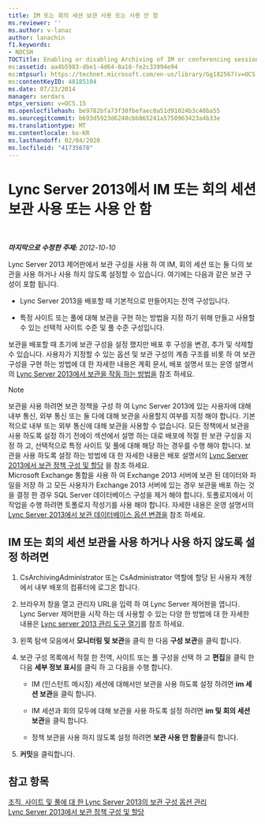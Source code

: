 ```yaml
---
title: IM 또는 회의 세션 보관 사용 또는 사용 안 함
ms.reviewer: ''
ms.author: v-lanac
author: lanachin
f1.keywords:
- NOCSH
TOCTitle: Enabling or disabling Archiving of IM or conferencing sessions
ms:assetid: aa4b5983-dbe1-4d64-8a18-fe2c33994e94
ms:mtpsurl: https://technet.microsoft.com/en-us/library/Gg182567(v=OCS.15)
ms:contentKeyID: 48185104
ms.date: 07/23/2014
manager: serdars
mtps_version: v=OCS.15
ms.openlocfilehash: be9782bfa73f30fbefaec0a51d91024b3c40ba55
ms.sourcegitcommit: b693d5923d6240cbb865241a5750963423a4b33e
ms.translationtype: MT
ms.contentlocale: ko-KR
ms.lasthandoff: 02/04/2020
ms.locfileid: "41735678"
---
```

<div data-xmlns="http://www.w3.org/1999/xhtml">

<div class="topic" data-xmlns="http://www.w3.org/1999/xhtml" data-msxsl="urn:schemas-microsoft-com:xslt" data-cs="http://msdn.microsoft.com/en-us/">

<div data-asp="http://msdn2.microsoft.com/asp">

# <a name="enabling-or-disabling-archiving-of-im-or-conferencing-sessions-in-lync-server-2013"></a>Lync Server 2013에서 IM 또는 회의 세션 보관 사용 또는 사용 안 함

</div>

<div id="mainSection">

<div id="mainBody">

<span> </span>

_**마지막으로 수정한 주제:** 2012-10-10_

Lync Server 2013 제어판에서 보관 구성을 사용 하 여 IM, 회의 세션 또는 둘 다의 보관을 사용 하거나 사용 하지 않도록 설정할 수 있습니다. 여기에는 다음과 같은 보관 구성이 포함 됩니다.

  - Lync Server 2013을 배포할 때 기본적으로 만들어지는 전역 구성입니다.

  - 특정 사이트 또는 풀에 대해 보관을 구현 하는 방법을 지정 하기 위해 만들고 사용할 수 있는 선택적 사이트 수준 및 풀 수준 구성입니다.

보관을 배포할 때 초기에 보관 구성을 설정 했지만 배포 후 구성을 변경, 추가 및 삭제할 수 있습니다. 사용자가 지정할 수 있는 옵션 및 보관 구성의 계층 구조를 비롯 하 여 보관 구성을 구현 하는 방법에 대 한 자세한 내용은 계획 문서, 배포 설명서 또는 운영 설명서의 [Lync Server 2013에서 보관을 작동 하는 방법을](lync-server-2013-how-archiving-works.md) 참조 하세요.

<div>


> [!NOTE]
> 보관을 사용 하려면 보관 정책을 구성 하 여 Lync Server 2013에 있는 사용자에 대해 내부 통신, 외부 통신 또는 둘 다에 대해 보관을 사용할지 여부를 지정 해야 합니다. 기본적으로 내부 또는 외부 통신에 대해 보관을 사용할 수 없습니다. 모든 정책에서 보관을 사용 하도록 설정 하기 전에이 섹션에서 설명 하는 대로 배포에 적절 한 보관 구성을 지정 하 고, 선택적으로 특정 사이트 및 풀에 대해 해당 하는 경우를 수행 해야 합니다. 보관을 사용 하도록 설정 하는 방법에 대 한 자세한 내용은 배포 설명서의 <A href="lync-server-2013-configuring-and-assigning-archiving-policies.md">Lync Server 2013에서 보관 정책 구성 및 할당</A> 을 참조 하세요.<BR>Microsoft Exchange 통합을 사용 하 여 Exchange 2013 서버에 보관 된 데이터와 파일을 저장 하 고 모든 사용자가 Exchange 2013 서버에 있는 경우 보관을 배포 하는 것을 결정 한 경우 SQL Server 데이터베이스 구성을 제거 해야 합니다. 토폴로지에서 이 작업을 수행 하려면 토폴로지 작성기를 사용 해야 합니다. 자세한 내용은 운영 설명서의 <A href="lync-server-2013-changing-archiving-database-options.md">Lync Server 2013에서 보관 데이터베이스 옵션 변경을</A> 참조 하세요.



</div>

<div>

## <a name="to-enable-or-disable-archiving-of-im-or-conferencing-sessions"></a>IM 또는 회의 세션 보관을 사용 하거나 사용 하지 않도록 설정 하려면

1.  CsArchivingAdministrator 또는 CsAdministrator 역할에 할당 된 사용자 계정에서 내부 배포의 컴퓨터에 로그온 합니다.

2.  브라우저 창을 열고 관리자 URL을 입력 하 여 Lync Server 제어판을 엽니다. Lync Server 제어판을 시작 하는 데 사용할 수 있는 다양 한 방법에 대 한 자세한 내용은 [Lync server 2013 관리 도구 열기](lync-server-2013-open-lync-server-administrative-tools.md)를 참조 하세요.

3.  왼쪽 탐색 모음에서 **모니터링 및 보관**을 클릭 한 다음 **구성 보관**을 클릭 합니다.

4.  보관 구성 목록에서 적절 한 전역, 사이트 또는 풀 구성을 선택 하 고 **편집**을 클릭 한 다음 **세부 정보 표시**를 클릭 하 고 다음을 수행 합니다.
    
      - IM (인스턴트 메시징) 세션에 대해서만 보관을 사용 하도록 설정 하려면 **im 세션 보관**을 클릭 합니다.
    
      - IM 세션과 회의 모두에 대해 보관을 사용 하도록 설정 하려면 **im 및 회의 세션 보관**을 클릭 합니다.
    
      - 정책 보관을 사용 하지 않도록 설정 하려면 **보관 사용 안 함을**클릭 합니다.

5.  **커밋**을 클릭합니다.

</div>

<div>

## <a name="see-also"></a>참고 항목


[조직, 사이트 및 풀에 대 한 Lync Server 2013의 보관 구성 옵션 관리](lync-server-2013-managing-archiving-configuration-options-for-your-organization-sites-and-pools.md)  
[Lync Server 2013에서 보관 정책 구성 및 할당](lync-server-2013-configuring-and-assigning-archiving-policies.md)  
  

</div>

</div>

<span> </span>

</div>

</div>

</div>

